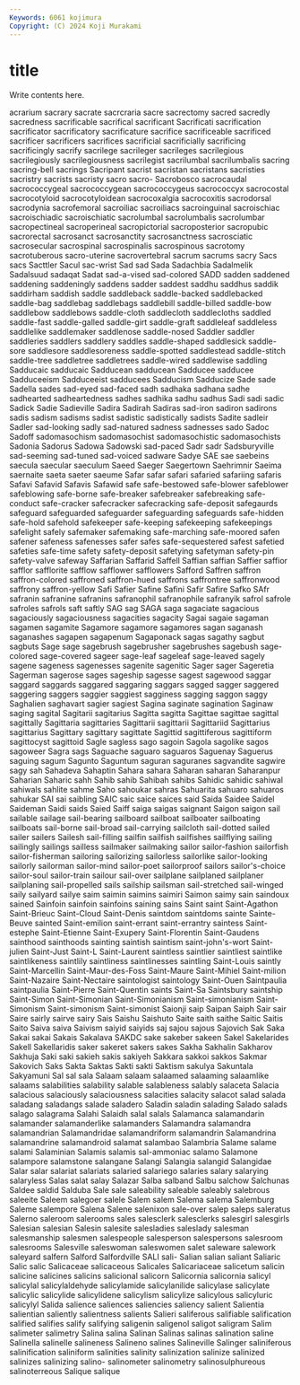 ```yaml
---
Keywords: 6061 kojimura
Copyright: (C) 2024 Koji Murakami
---
```


# title

Write contents here.



acrarium sacrary sacrate sacrcraria
sacre sacrectomy sacred sacredly sacredness sacrificable sacrifical sacrificant Sacrificati sacrification
sacrificator sacrificatory sacrificature sacrifice sacrificeable sacrificed sacrificer sacrificers sacrifices sacrificial
sacrificially sacrificing sacrificingly sacrify sacrilege sacrileger sacrileges sacrilegious sacrilegiously sacrilegiousness
sacrilegist sacrilumbal sacrilumbalis sacring sacring-bell sacrings Sacripant sacrist sacristan sacristans
sacristies sacristry sacrists sacristy sacro sacro- Sacrobosco sacrocaudal sacrococcygeal sacrococcygean
sacrococcygeus sacrococcyx sacrocostal sacrocotyloid sacrocotyloidean sacrocoxalgia sacrocoxitis sacrodorsal sacrodynia sacrofemoral
sacroiliac sacroiliacs sacroinguinal sacroischiac sacroischiadic sacroischiatic sacrolumbal sacrolumbalis sacrolumbar sacropectineal
sacroperineal sacropictorial sacroposterior sacropubic sacrorectal sacrosanct sacrosanctity sacrosanctness sacrosciatic sacrosecular
sacrospinal sacrospinalis sacrospinous sacrotomy sacrotuberous sacro-uterine sacrovertebral sacrum sacrums sacry
Sacs sacs Sacttler Sacul sac-wrist Sad sad Sada Sadachbia Sadalmelik
Sadalsuud sadaqat Sadat sad-a-vised sad-colored SADD sadden saddened saddening saddeningly
saddens sadder saddest saddhu saddhus saddik saddirham saddish saddle saddleback
saddle-backed saddlebacked saddle-bag saddlebag saddlebags saddlebill saddle-billed saddle-bow saddlebow saddlebows
saddle-cloth saddlecloth saddlecloths saddled saddle-fast saddle-galled saddle-girt saddle-graft saddleleaf saddleless
saddlelike saddlemaker saddlenose saddle-nosed Saddler saddler saddleries saddlers saddlery saddles
saddle-shaped saddlesick saddle-sore saddlesore saddlesoreness saddle-spotted saddlestead saddle-stitch saddle-tree saddletree
saddletrees saddle-wired saddlewise saddling Sadducaic sadducaic Sadducean sadducean Sadducee sadducee
Sadduceeism Sadduceeist sadducees Sadducism Sadducize Sade sade Sadella sades sad-eyed
sad-faced sadh sadhaka sadhana sadhe sadhearted sadheartedness sadhes sadhika sadhu
sadhus Sadi sadi sadic Sadick Sadie Sadieville Sadira Sadirah Sadiras
sad-iron sadiron sadirons sadis sadism sadisms sadist sadistic sadistically sadists
Sadite sadleir Sadler sad-looking sadly sad-natured sadness sadnesses sado Sadoc
Sadoff sadomasochism sadomasochist sadomasochistic sadomasochists Sadonia Sadorus Sadowa Sadowski sad-paced
Sadr sadr Sadsburyville sad-seeming sad-tuned sad-voiced sadware Sadye SAE sae
saebeins saecula saecular saeculum Saeed Saeger Saegertown Saehrimnir Saeima saernaite
saeta saeter saeume Safar safar safari safaried safariing safaris Safavi
Safavid Safavis Safawid safe safe-bestowed safe-blower safeblower safeblowing safe-borne safe-breaker
safebreaker safebreaking safe-conduct safe-cracker safecracker safecracking safe-deposit safegaurds safeguard safeguarded
safeguarder safeguarding safeguards safe-hidden safe-hold safehold safekeeper safe-keeping safekeeping safekeepings
safelight safely safemaker safemaking safe-marching safe-moored safen safener safeness safenesses
safer safes safe-sequestered safest safetied safeties safe-time safety safety-deposit safetying
safetyman safety-pin safety-valve safeway Saffarian Saffarid Saffell Saffian saffian Saffier
saffior safflor safflorite safflow safflower safflowers Safford Saffren saffron saffron-colored
saffroned saffron-hued saffrons saffrontree saffronwood saffrony saffron-yellow Safi Safier Safine
Safini Safir Safire Safko SAfr safranin safranine safranins safranophil safranophile
safranyik safrol safrole safroles safrols saft saftly SAG sag SAGA
saga sagaciate sagacious sagaciously sagaciousness sagacities sagacity Sagai sagaie sagaman
sagamen sagamite Sagamore sagamore sagamores sagan saganash saganashes sagapen sagapenum
Sagaponack sagas sagathy sagbut sagbuts Sage sage sagebrush sagebrusher sagebrushes
sagebush sage-colored sage-covered sageer sage-leaf sageleaf sage-leaved sagely sagene sageness
sagenesses sagenite sagenitic Sager sager Sageretia Sagerman sagerose sages sageship
sagesse sagest sagewood saggar saggard saggards saggared saggaring saggars sagged
sagger saggered saggering saggers saggier saggiest sagginess sagging saggon saggy
Saghalien saghavart sagier sagiest Sagina saginate sagination Saginaw saging sagital
Sagitarii sagitarius Sagitta sagitta Sagittae sagittae sagittal sagittally Sagittaria sagittaries
Sagittarii sagittarii Sagittariid Sagittarius sagittarius Sagittary sagittary sagittate Sagittid sagittiferous
sagittiform sagittocyst sagittoid Sagle sagless sago sagoin Sagola sagolike sagos
sagoweer Sagra sags Saguache saguaro saguaros Saguenay Saguerus saguing sagum
Sagunto Saguntum saguran saguranes sagvandite sagwire sagy sah Sahadeva Sahaptin
Sahara sahara Saharan saharan Saharanpur Saharian Saharic sahh Sahib sahib
Sahibah sahibs Sahidic sahidic sahiwal sahiwals sahlite sahme Saho sahoukar
sahras Sahuarita sahuaro sahuaros sahukar SAI sai saibling SAIC saic
saice saices said Saida Saidee Saidel Saideman Saidi saids Saied
Saiff saiga saigas saignant Saigon saigon sail sailable sailage sail-bearing
sailboard sailboat sailboater sailboating sailboats sail-borne sail-broad sail-carrying sailcloth sail-dotted
sailed sailer sailers Sailesh sail-filling sailfin sailfish sailfishes sailflying sailing
sailingly sailings sailless sailmaker sailmaking sailor sailor-fashion sailorfish sailor-fisherman sailoring
sailorizing sailorless sailorlike sailor-looking sailorly sailorman sailor-mind sailor-poet sailorproof sailors
sailor's-choice sailor-soul sailor-train sailour sail-over sailplane sailplaned sailplaner sailplaning sail-propelled
sails sailship sailsman sail-stretched sail-winged saily sailyard sailye saim saimin
saimins saimiri Saimon saimy sain saindoux sained Sainfoin sainfoin sainfoins
saining sains Saint saint Saint-Agathon Saint-Brieuc Saint-Cloud Saint-Denis saintdom saintdoms
sainte Sainte-Beuve sainted Saint-emilion saint-errant saint-errantry saintess Saint-estephe Saint-Etienne Saint-Exupery
Saint-Florentin Saint-Gaudens sainthood sainthoods sainting saintish saintism saint-john's-wort Saint-julien Saint-Just
Saint-L Saint-Laurent saintless saintlier saintliest saintlike saintlikeness saintlily saintliness saintlinesses
saintling Saint-Louis saintly Saint-Marcellin Saint-Maur-des-Foss Saint-Maure Saint-Mihiel Saint-milion Saint-Nazaire Saint-Nectaire
saintologist saintology Saint-Ouen Saintpaulia saintpaulia Saint-Pierre Saint-Quentin saints Saint-Sa Saintsbury
saintship Saint-Simon Saint-Simonian Saint-Simonianism Saint-simonianism Saint-Simonism Saint-simonism Saint-simonist Saionji saip
Saipan Saiph Sair sair Saire sairly sairve sairy Sais Saishu
Saishuto Saite saith saithe Saitic Saitis Saito Saiva saiva Saivism
saiyid saiyids saj sajou sajous Sajovich Sak Saka Sakai sakai
Sakais Sakalava SAKDC sake sakeber sakeen Sakel Sakelarides Sakell Sakellaridis
saker sakeret sakers sakes Sakha Sakhalin Sakharov Sakhuja Saki saki
sakieh sakis sakiyeh Sakkara sakkoi sakkos Sakmar Sakovich Saks Sakta
Saktas Sakti sakti Saktism sakulya Sakuntala Sakyamuni Sal sal sala
Salaam salaam salaamed salaaming salaamlike salaams salabilities salability salable salableness
salably salaceta Salacia salacious salaciously salaciousness salacities salacity salacot salad
salada saladang saladangs salade saladero Saladin saladin salading Salado salads
salago salagrama Salahi Salaidh salal salals Salamanca salamandarin salamander salamanderlike
salamanders Salamandra salamandra salamandrian Salamandridae salamandriform salamandrin Salamandrina salamandrine salamandroid
salamat salambao Salambria Salame salame salami Salaminian Salamis salamis sal-ammoniac
salamo Salamone salampore salamstone salangane Salangi Salangia salangid Salangidae Salar
salar salariat salariats salaried salariego salaries salary salarying salaryless Salas
salat salay Salazar Salba salband Salbu salchow Salchunas Saldee saldid
Salduba Sale sale saleability saleable saleably salebrous saleeite Saleem salegoer
salele Salem salem Salema salema Salemburg Saleme salempore Salena Salene
salenixon sale-over salep saleps saleratus Salerno saleroom salerooms sales salesclerk
salesclerks salesgirl salesgirls Salesian salesian Salesin salesite salesladies saleslady salesman
salesmanship salesmen salespeople salesperson salespersons salesroom salesrooms Salesville saleswoman saleswomen
salet saleware salework saleyard salfern Salford Salfordville SALI sali- Salian
salian saliant Saliaric Salic salic Salicaceae salicaceous Salicales Salicariaceae salicetum
salicin salicine salicines salicins salicional salicorn Salicornia salicornia salicyl salicylal
salicylaldehyde salicylamide salicylanilide salicylase salicylate salicylic salicylide salicylidene salicylism salicylize
salicylous salicyluric salicylyl Salida salience saliences saliencies saliency salient Salientia
salientian saliently salientness salients Salieri saliferous salifiable salification salified salifies
salify salifying saligenin saligenol saligot saligram Salim salimeter salimetry Salina
salina Salinan Salinas salinas salination saline Salinella salinelle salineness Salineno
salines Salineville Salinger saliniferous salinification saliniform salinities salinity salinization salinize
salinized salinizes salinizing salino- salinometer salinometry salinosulphureous salinoterreous Salique salique
